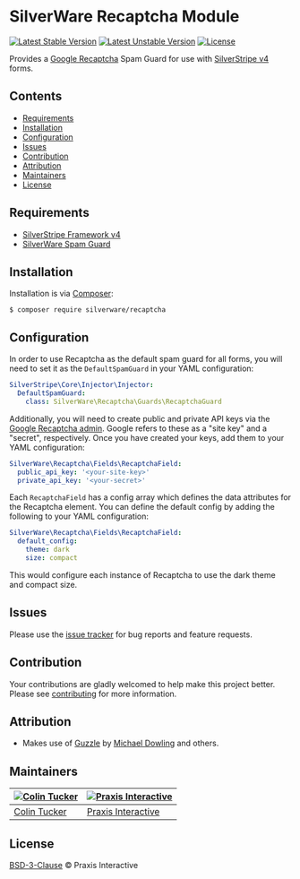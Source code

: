 # SilverWare Recaptcha Module

[![Latest Stable Version](https://poser.pugx.org/silverware/recaptcha/v/stable)](https://packagist.org/packages/silverware/recaptcha)
[![Latest Unstable Version](https://poser.pugx.org/silverware/recaptcha/v/unstable)](https://packagist.org/packages/silverware/recaptcha)
[![License](https://poser.pugx.org/silverware/recaptcha/license)](https://packagist.org/packages/silverware/recaptcha)

Provides a [Google Recaptcha][recaptcha] Spam Guard for use with [SilverStripe v4][silverstripe-framework] forms.

## Contents

- [Requirements](#requirements)
- [Installation](#installation)
- [Configuration](#configuration)
- [Issues](#issues)
- [Contribution](#contribution)
- [Attribution](#attribution)
- [Maintainers](#maintainers)
- [License](#license)

## Requirements

- [SilverStripe Framework v4][silverstripe-framework]
- [SilverWare Spam Guard][silverware-spam-guard]

## Installation

Installation is via [Composer][composer]:

```
$ composer require silverware/recaptcha
```

## Configuration

In order to use Recaptcha as the default spam guard for all forms, you will need to
set it as the `DefaultSpamGuard` in your YAML configuration:

```yml
SilverStripe\Core\Injector\Injector:
  DefaultSpamGuard:
    class: SilverWare\Recaptcha\Guards\RecaptchaGuard
```

Additionally, you will need to create public and private API keys via the [Google Recaptcha admin][recaptcha-admin].
Google refers to these as a "site key" and a "secret", respectively. Once you
have created your keys, add them to your YAML configuration:

```yml
SilverWare\Recaptcha\Fields\RecaptchaField:
  public_api_key: '<your-site-key>'
  private_api_key: '<your-secret>'
```

Each `RecaptchaField` has a config array which defines the data attributes for the
Recaptcha element. You can define the default config by adding the following to your
YAML configuration:

```yml
SilverWare\Recaptcha\Fields\RecaptchaField:
  default_config:
    theme: dark
    size: compact
```

This would configure each instance of Recaptcha to use the dark theme and compact size.

## Issues

Please use the [issue tracker][issues] for bug reports and feature requests.

## Contribution

Your contributions are gladly welcomed to help make this project better.
Please see [contributing](CONTRIBUTING.md) for more information.

## Attribution

- Makes use of [Guzzle][guzzle] by [Michael Dowling](https://github.com/mtdowling) and others.

## Maintainers

[![Colin Tucker](https://avatars3.githubusercontent.com/u/1853705?s=144)](https://github.com/colintucker) | [![Praxis Interactive](https://avatars2.githubusercontent.com/u/1782612?s=144)](https://www.praxis.net.au)
---|---
[Colin Tucker](https://github.com/colintucker) | [Praxis Interactive](https://www.praxis.net.au)

## License

[BSD-3-Clause](LICENSE.md) &copy; Praxis Interactive

[composer]: https://getcomposer.org
[recaptcha]: https://www.google.com/recaptcha
[recaptcha-admin]: https://www.google.com/recaptcha/admin
[silverstripe-framework]: https://github.com/silverstripe/silverstripe-framework
[silverware-spam-guard]: https://github.com/praxisnetau/silverware-spam-guard
[issues]: https://github.com/praxisnetau/silverware-recaptcha/issues
[guzzle]: https://github.com/guzzle/guzzle
